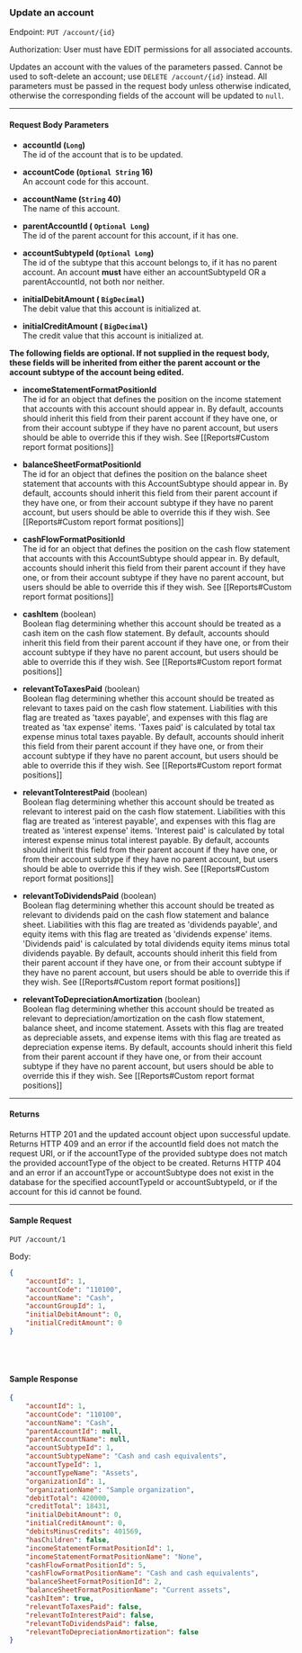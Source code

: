 ### Update an account
Endpoint: `PUT /account/{id}`

Authorization: User must have EDIT permissions for all associated accounts.

Updates an account with the values of the parameters passed. Cannot be used to soft-delete an account; use `DELETE /account/{id}` instead. All parameters must be passed in the request body unless otherwise indicated, otherwise the corresponding fields of the account will be updated to `null`.

___

#### Request Body Parameters
- **accountId (`Long`)**<br/>
The id of the account that is to be updated.

- **accountCode (`Optional String` 16)**<br/>
An account code for this account.

- **accountName (`String` 40)**<br/>
The name of this account.

- **parentAccountId ( `Optional Long`)**<br/>
The id of the parent account for this account, if it has one.

- **accountSubtypeId (`Optional Long`)**<br/>
The id of the subtype that this account belongs to, if it has no parent account. An account **must** have either an accountSubtypeId OR a parentAccountId, not both nor neither.

- **initialDebitAmount ( `BigDecimal`)**<br/>
The debit value that this account is initialized at. 

- **initialCreditAmount ( `BigDecimal`)**<br/>
The credit value that this account is initialized at. 

**The following fields are optional. If not supplied in the request body, these fields will be inherited from either the parent account or the account subtype of the account being edited.**

- **incomeStatementFormatPositionId** <br/>
The id for an object that defines the position on the income statement that accounts with this account should appear in. By default, accounts should inherit this field from their parent account if they have one, or from their account subtype if they have no parent account, but users should be able to override this if they wish. See [[Reports#Custom report format positions]]

- **balanceSheetFormatPositionId** <br/>
The id for an object that defines the position on the balance sheet statement that accounts with this AccountSubtype should appear in.  By default, accounts should inherit this field from their parent account if they have one, or from their account subtype if they have no parent account, but users should be able to override this if they wish. See [[Reports#Custom report format positions]]

- **cashFlowFormatPositionId** <br/>
The id for an object that defines the position on the cash flow statement that accounts with this AccountSubtype should appear in. By default, accounts should inherit this field from their parent account if they have one, or from their account subtype if they have no parent account, but users should be able to override this if they wish. See [[Reports#Custom report format positions]]

- **cashItem** (boolean) <br/>
Boolean flag determining whether this account should be treated as a cash item on the cash flow statement. By default, accounts should inherit this field from their parent account if they have one, or from their account subtype if they have no parent account, but users should be able to override this if they wish. See [[Reports#Custom report format positions]]

- **relevantToTaxesPaid** (boolean) <br/>
Boolean flag determining whether this account should be treated as relevant to taxes paid on the cash flow statement. Liabilities with this flag are treated as 'taxes payable', and expenses with this flag are treated as 'tax expense' items. 'Taxes paid' is calculated by total tax expense minus total taxes payable.  By default, accounts should inherit this field from their parent account if they have one, or from their account subtype if they have no parent account, but users should be able to override this if they wish. See [[Reports#Custom report format positions]]

- **relevantToInterestPaid** (boolean) <br/>
Boolean flag determining whether this account should be treated as relevant to interest paid on the cash flow statement. Liabilities with this flag are treated as 'interest payable', and expenses with this flag are treated as 'interest expense' items. 'Interest paid' is calculated by total interest expense minus total interest payable.  By default, accounts should inherit this field from their parent account if they have one, or from their account subtype if they have no parent account, but users should be able to override this if they wish. See [[Reports#Custom report format positions]]

- **relevantToDividendsPaid** (boolean) <br/>
Boolean flag determining whether this account should be treated as relevant to dividends paid on the cash flow statement and balance sheet. Liabilities with this flag are treated as 'dividends payable', and equity items with this flag are treated as 'dividends expense' items. 'Dividends paid' is calculated by total dividends equity items minus total dividends payable.  By default, accounts should inherit this field from their parent account if they have one, or from their account subtype if they have no parent account, but users should be able to override this if they wish. See [[Reports#Custom report format positions]]

- **relevantToDepreciationAmortization** (boolean) <br/>
Boolean flag determining whether this account should be treated as relevant to depreciation/amortization on the cash flow statement, balance sheet, and income statement. Assets with this flag are treated as depreciable assets, and expense items with this flag are treated as depreciation expense items.  By default, accounts should inherit this field from their parent account if they have one, or from their account subtype if they have no parent account, but users should be able to override this if they wish. See [[Reports#Custom report format positions]]

___
#### Returns
Returns HTTP 201 and the updated account object upon successful update. Returns HTTP 409 and an error if the accountId field does not match the request URI, or if the accountType of the provided subtype does not match the provided accountType of the object to be created. Returns HTTP 404 and an error if an accountType or accountSubtype does not exist in the database for the specified accountTypeId or accountSubtypeId, or if the account for this id cannot be found.
___


#### Sample Request
`PUT /account/1`

Body:
```json
{
    "accountId": 1,
	"accountCode": "110100",
    "accountName": "Cash",
    "accountGroupId": 1,
	"initialDebitAmount": 0,
	"initialCreditAmount": 0
}
```
<br/>
<br/>

#### Sample Response
```json
{
    "accountId": 1,
    "accountCode": "110100",
    "accountName": "Cash",
    "parentAccountId": null,
    "parentAccountName": null,
    "accountSubtypeId": 1,
    "accountSubtypeName": "Cash and cash equivalents",
    "accountTypeId": 1,
    "accountTypeName": "Assets",
    "organizationId": 1,
    "organizationName": "Sample organization",
    "debitTotal": 420000,
    "creditTotal": 18431,
    "initialDebitAmount": 0,
    "initialCreditAmount": 0,
    "debitsMinusCredits": 401569,
    "hasChildren": false,
    "incomeStatementFormatPositionId": 1,
    "incomeStatementFormatPositionName": "None",
    "cashFlowFormatPositionId": 5,
    "cashFlowFormatPositionName": "Cash and cash equivalents",
    "balanceSheetFormatPositionId": 2,
    "balanceSheetFormatPositionName": "Current assets",
    "cashItem": true,
    "relevantToTaxesPaid": false,
    "relevantToInterestPaid": false,
    "relevantToDividendsPaid": false,
    "relevantToDepreciationAmortization": false
}
```
